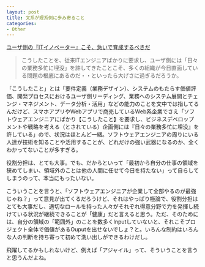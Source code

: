 ```yaml
---
layout: post
title: 文系が理系側に歩み寄ること
categories:
- Other
---
```

[ユーザ側の『ITイノベーター』こそ、急いで育成するべきだ](http://brevis.exblog.jp/24197786/)

> こうしたことを、従来ITエンジニアばかりに要求し、ユーザ側には「日々の業務多忙に埋没」を許してきたことこそ、多くの組織が今日直面している問題の根底にあるのだ・・といったら大げさに過ぎるだろうか。

「こうしたこと」とは「要件定義（業務デザイン）、システムのもたらす価値評価、開発プロセスにおけるユーザ側リーディング、業務へのシステム展開とチェンジ・マネジメント、データ分析・活用」などの能力のことを文中では指してるんだけど、スマホアプリやWebアプリで商売しているWeb系企業でさえ「ソフトウェアエンジニアにばかり【こうしたこと】を要求し、ビジネスデベロップメントや戦略を考える（とされている）企画側には『日々の業務多忙に埋没』を許している」ので、状況はほとんど一緒。ソフトウェアエンジニアの周りにいる人達が技術を知ることや活用することが、どれだけの強い武器になるのか、全くわかってないことが多すぎる。

役割分担は、とても大事。でも、だからといって「最初から自分の仕事の領域を狭めてしまい、領域外のことは他の人間に任せて今日を持たない」って自らしてしまうのって、本当にもったいない。

こういうことを言うと、「ソフトウェアエンジニアが企業して全部やるのが最強じゃね？」って意見が出てくるだろうけど、それはやっぱり極論で、役割分担はとても大事だし、適切なロールを持った人々がそれぞれ得意分野で力を発揮し続けている状況が継続できることが「健康」だと言えると思う。ただ、そのためには、自分の領域の「範囲外」のことを数多くInputしていないと、それこそプロジェクト全体で価値があるOuputを出せないでしょ？と。いろんな制約はいろんな人の判断を持ち寄って初めて洗い出しができるわけだし。

飛躍してるかもしれないけど、例えば「アジャイル」って、そういうことを言うと思うんだよね。
